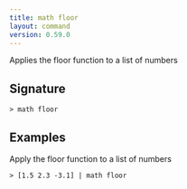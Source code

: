 ```yaml
---
title: math floor
layout: command
version: 0.59.0
---
```


Applies the floor function to a list of numbers

## Signature

```> math floor ```

## Examples

Apply the floor function to a list of numbers
```shell
> [1.5 2.3 -3.1] | math floor
```

